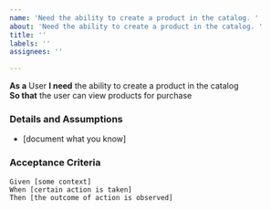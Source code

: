 ```yaml
---
name: 'Need the ability to create a product in the catalog. '
about: 'Need the ability to create a product in the catalog. '
title: ''
labels: ''
assignees: ''

---
```


**As a** User 
 **I need** the ability to create a product in the catalog  
 **So that**  the user can view products for purchase
   
 ### Details and Assumptions
 * [document what you know]
   
 ### Acceptance Criteria  
   
 ```gherkin
 Given [some context]
 When [certain action is taken]
 Then [the outcome of action is observed]
